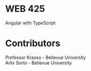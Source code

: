 # WEB 425
Angular with TypeScript
# Contributors
Professor Krasso - Bellevue University
<br/>
Arlix Sorto - Bellevue University

